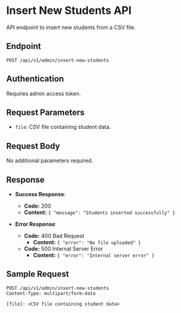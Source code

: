 # Insert New Students API

API endpoint to insert new students from a CSV file.

## Endpoint

`POST /api/v1/admin/insert-new-students`

## Authentication

Requires admin access token.

## Request Parameters

- `file`: CSV file containing student data.

## Request Body

No additional parameters required.

## Response

- **Success Response**: 
  - **Code:** 200
  - **Content:** `{ "message": "Students inserted successfully" }`
  
- **Error Response**:
  - **Code:** 400 Bad Request
    - **Content:** `{ "error": "No file uploaded" }`
  - **Code:** 500 Internal Server Error
    - **Content:** `{ "error": "Internal server error" }`

## Sample Request

```http
POST /api/v1/admin/insert-new-students
Content-Type: multipart/form-data

[file]: <CSV file containing student data>


